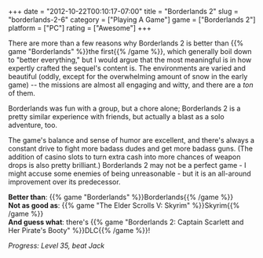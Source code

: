 +++
date = "2012-10-22T00:10:17-07:00"
title = "Borderlands 2"
slug = "borderlands-2-6"
category = ["Playing A Game"]
game = ["Borderlands 2"]
platform = ["PC"]
rating = ["Awesome"]
+++

There are more than a few reasons why Borderlands 2 is better than {{% game "Borderlands" %}}the first{{% /game %}}, which generally boil down to "better everything," but I would argue that the most meaningful is in how expertly crafted the sequel's content is.  The environments are varied and beautiful (oddly, except for the overwhelming amount of snow in the early game) -- the missions are almost all engaging and witty, and there are a <i>ton</i> of them.

Borderlands was fun with a group, but a chore alone; Borderlands 2 is a pretty similar experience with friends, but actually a blast as a solo adventure, too.

The game's balance and sense of humor are excellent, and there's always a constant drive to fight more badass dudes and get more badass guns.  (The addition of casino slots to turn extra cash into more chances of weapon drops is also pretty brilliant.)  Borderlands 2 may not be a perfect game - I might accuse some enemies of being unreasonable - but it is an all-around improvement over its predecessor.

<b>Better than</b>: {{% game "Borderlands" %}}Borderlands{{% /game %}}  
<b>Not as good as</b>: {{% game "The Elder Scrolls V: Skyrim" %}}Skyrim{{% /game %}}  
<b>And guess what</b>: there's {{% game "Borderlands 2: Captain Scarlett and Her Pirate's Booty" %}}DLC{{% /game %}}!

<i>Progress: Level 35, beat Jack</i>